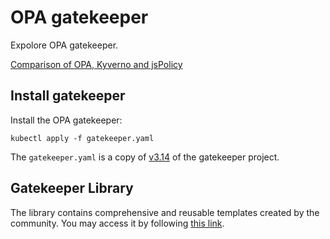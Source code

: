 # OPA gatekeeper

Expolore OPA gatekeeper.

[Comparison of OPA, Kyverno and jsPolicy][3]

## Install gatekeeper

Install the OPA gatekeeper:

    kubectl apply -f gatekeeper.yaml

The `gatekeeper.yaml` is a copy of [v3.14][1] of the gatekeeper project.

## Gatekeeper Library

The library contains comprehensive and reusable templates created by the
community. You may access it by following [this link][2].



[1]: https://raw.githubusercontent.com/open-policy-agent/gatekeeper/v3.14.0/deploy/gatekeeper.yaml
[2]: https://open-policy-agent.github.io/gatekeeper-library/website/
[3]: https://opensource.com/article/23/2/kubernetes-policy-engines
